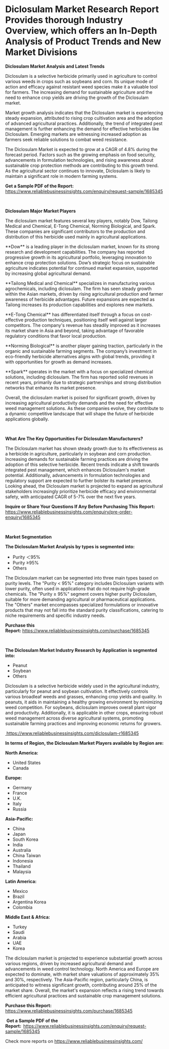 <p><h1>Diclosulam Market Research Report Provides thorough Industry Overview, which offers an In-Depth Analysis of Product Trends and New Market Divisions</h1></p><p><strong>Diclosulam Market Analysis and Latest Trends</strong></p>
<p><p>Diclosulam is a selective herbicide primarily used in agriculture to control various weeds in crops such as soybeans and corn. Its unique mode of action and efficacy against resistant weed species make it a valuable tool for farmers. The increasing demand for sustainable agriculture and the need to enhance crop yields are driving the growth of the Diclosulam market.</p><p>Market growth analysis indicates that the Diclosulam market is experiencing steady expansion, attributed to rising crop cultivation area and the adoption of advanced agricultural practices. Additionally, the trend of integrated pest management is further enhancing the demand for effective herbicides like Diclosulam. Emerging markets are witnessing increased adoption as farmers seek reliable solutions to combat weed resistance.</p><p>The Diclosulam Market is expected to grow at a CAGR of 4.8% during the forecast period. Factors such as the growing emphasis on food security, advancements in formulation technologies, and rising awareness about sustainable crop protection methods are contributing to this growth trend. As the agricultural sector continues to innovate, Diclosulam is likely to maintain a significant role in modern farming systems.</p></p>
<p><strong>Get a Sample PDF of the Report:&nbsp;</strong> <a href="https://www.reliablebusinessinsights.com/enquiry/request-sample/1685345?utm_campaign=96&utm_medium=2&utm_source=Github&utm_content=ia&utm_term=30122024&utm_id=diclosulam">https://www.reliablebusinessinsights.com/enquiry/request-sample/1685345</a></p>
<p>&nbsp;</p>
<p><strong>Diclosulam Major Market Players</strong></p>
<p><p>The diclosulam market features several key players, notably Dow, Tailong Medical and Chemical, E-Tong Chemical, Norming Biological, and Spark. These companies are significant contributors to the production and distribution of this herbicide used mainly in agricultural applications.</p><p>**Dow** is a leading player in the diclosulam market, known for its strong research and development capabilities. The company has reported progressive growth in its agricultural portfolio, leveraging innovation to enhance crop protection solutions. Dow’s strategic focus on sustainable agriculture indicates potential for continued market expansion, supported by increasing global agricultural demand.</p><p>**Tailong Medical and Chemical** specializes in manufacturing various agrochemicals, including diclosulam. The firm has seen steady growth within the Asian markets, driven by rising agricultural production and farmer awareness of herbicide advantages. Future expansions are expected as Tailong increases its production capabilities and explores new markets.</p><p>**E-Tong Chemical** has differentiated itself through a focus on cost-effective production techniques, positioning itself well against larger competitors. The company's revenue has steadily improved as it increases its market share in Asia and beyond, taking advantage of favorable regulatory conditions that favor local production.</p><p>**Norming Biological** is another player gaining traction, particularly in the organic and sustainable farming segments. The company’s investment in eco-friendly herbicide alternatives aligns with global trends, providing it with opportunities for growth as demand increases.</p><p>**Spark** operates in the market with a focus on specialized chemical solutions, including diclosulam. The firm has reported solid revenues in recent years, primarily due to strategic partnerships and strong distribution networks that enhance its market presence.</p><p>Overall, the diclosulam market is poised for significant growth, driven by increasing agricultural productivity demands and the need for effective weed management solutions. As these companies evolve, they contribute to a dynamic competitive landscape that will shape the future of herbicide applications globally.</p></p>
<p>&nbsp;</p>
<p><strong>What Are The Key Opportunities For Diclosulam Manufacturers?</strong></p>
<p><p>The Diclosulam market has shown steady growth due to its effectiveness as a herbicide in agriculture, particularly in soybean and corn production. Increasing demands for sustainable farming practices are driving the adoption of this selective herbicide. Recent trends indicate a shift towards integrated pest management, which enhances Diclosulam's market potential. Additionally, advancements in formulation technologies and regulatory support are expected to further bolster its market presence. Looking ahead, the Diclosulam market is projected to expand as agricultural stakeholders increasingly prioritize herbicide efficacy and environmental safety, with anticipated CAGR of 5-7% over the next five years.</p></p>
<p><strong>Inquire or Share Your Questions If Any Before Purchasing This Report:</strong> <a href="https://www.reliablebusinessinsights.com/enquiry/pre-order-enquiry/1685345?utm_campaign=96&utm_medium=2&utm_source=Github&utm_content=ia&utm_term=30122024&utm_id=diclosulam">https://www.reliablebusinessinsights.com/enquiry/pre-order-enquiry/1685345</a></p>
<p>&nbsp;</p>
<p><strong>Market Segmentation</strong></p>
<p><strong>The Diclosulam Market Analysis by types is segmented into:</strong></p>
<p><ul><li>Purity ＜95%</li><li>Purity ≥95%</li><li>Others</li></ul></p>
<p><p>The Diclosulam market can be segmented into three main types based on purity levels. The "Purity < 95%" category includes Diclosulam variants with lower purity, often used in applications that do not require high-grade chemicals. The "Purity ≥ 95%" segment covers higher purity Diclosulam, suitable for more demanding agricultural or pharmaceutical applications. The "Others" market encompasses specialized formulations or innovative products that may not fall into the standard purity classifications, catering to niche requirements and specific industry needs.</p></p>
<p><strong>Purchase this Report:&nbsp;</strong><a href="https://www.reliablebusinessinsights.com/purchase/1685345?utm_campaign=96&utm_medium=2&utm_source=Github&utm_content=ia&utm_term=30122024&utm_id=diclosulam">https://www.reliablebusinessinsights.com/purchase/1685345</a></p>
<p>&nbsp;</p>
<p><strong>The Diclosulam Market Industry Research by Application is segmented into:</strong></p>
<p><ul><li>Peanut</li><li>Soybean</li><li>Others</li></ul></p>
<p><p>Diclosulam is a selective herbicide widely used in the agricultural industry, particularly for peanut and soybean cultivation. It effectively controls various broadleaf weeds and grasses, enhancing crop yields and quality. In peanuts, it aids in maintaining a healthy growing environment by minimizing weed competition. For soybeans, diclosulam improves overall plant vigor and productivity. Additionally, it is applicable in other crops, ensuring robust weed management across diverse agricultural systems, promoting sustainable farming practices and improving economic returns for growers.</p></p>
<p><a href="https://www.reliablebusinessinsights.com/diclosulam-r1685345?utm_campaign=96&utm_medium=2&utm_source=Github&utm_content=ia&utm_term=30122024&utm_id=diclosulam">&nbsp;https://www.reliablebusinessinsights.com/diclosulam-r1685345</a></p>
<p><strong>In terms of Region, the Diclosulam Market Players available by Region are:</strong></p>
<p>
    <p> <strong> North America: </strong>
        <ul>
            <li>United States</li>
            <li>Canada</li>
        </ul>
        </p> 
    <p> <strong> Europe: </strong>
        <ul>
            <li>Germany</li>
            <li>France</li>
            <li>U.K.</li>
            <li>Italy</li>
            <li>Russia</li>
        </ul>
        </p> 
    <p> <strong> Asia-Pacific: </strong>
        <ul>
            <li>China</li>
            <li>Japan</li>
            <li>South Korea</li>
            <li>India</li>
            <li>Australia</li>
            <li>China Taiwan</li>
            <li>Indonesia</li>
            <li>Thailand</li>
            <li>Malaysia</li>
        </ul>
        </p> 
    <p> <strong> Latin America: </strong>
        <ul>
            <li>Mexico</li>
            <li>Brazil</li>
            <li>Argentina Korea</li>
            <li>Colombia</li>
        </ul>
        </p> 
    <p> <strong> Middle East & Africa: </strong>
        <ul>
            <li>Turkey</li>
            <li>Saudi</li>
            <li>Arabia</li>
            <li>UAE</li>
            <li>Korea</li>
        </ul>
    </p>
    </p>
<p><p>The diclosulam market is projected to experience substantial growth across various regions, driven by increased agricultural demand and advancements in weed control technology. North America and Europe are expected to dominate, with market share valuations of approximately 35% and 30%, respectively. The Asia-Pacific region, particularly China, is anticipated to witness significant growth, contributing around 25% of the market share. Overall, the market's expansion reflects a rising trend towards efficient agricultural practices and sustainable crop management solutions.</p></p>
<p><strong>Purchase this Report: </strong><a href="https://www.reliablebusinessinsights.com/purchase/1685345?utm_campaign=96&utm_medium=2&utm_source=Github&utm_content=ia&utm_term=30122024&utm_id=diclosulam">https://www.reliablebusinessinsights.com/purchase/1685345</a></p>
<p>&nbsp;<strong>Get a Sample PDF of the Report:&nbsp;&nbsp;</strong><a href="https://www.reliablebusinessinsights.com/enquiry/request-sample/1685345?utm_campaign=96&utm_medium=2&utm_source=Github&utm_content=ia&utm_term=30122024&utm_id=diclosulam">https://www.reliablebusinessinsights.com/enquiry/request-sample/1685345</a></p>
<p><strong></strong></p>
<p>Check more reports on <a href="https://www.reliablebusinessinsights.com/?utm_campaign=96&utm_medium=2&utm_source=Github&utm_content=ia&utm_term=30122024&utm_id=diclosulam">https://www.reliablebusinessinsights.com/</a></p>